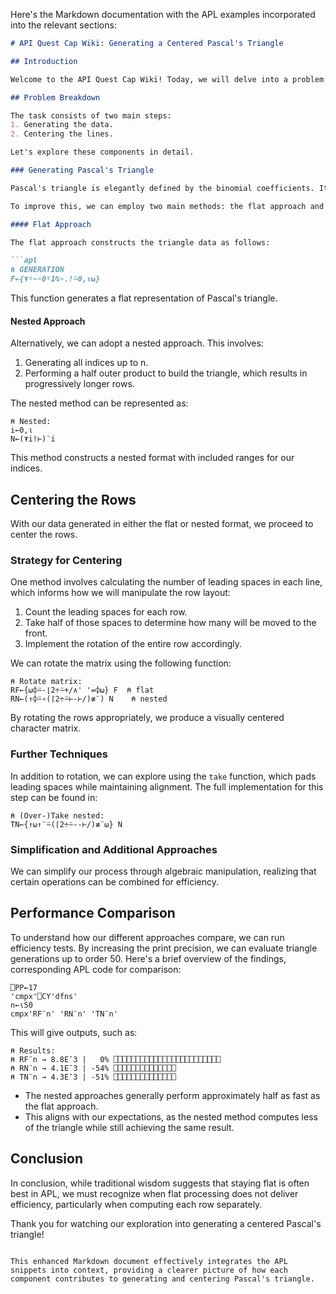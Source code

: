 Here's the Markdown documentation with the APL examples incorporated into the relevant sections:

```markdown
# API Quest Cap Wiki: Generating a Centered Pascal's Triangle

## Introduction

Welcome to the API Quest Cap Wiki! Today, we will delve into a problem from the 2015 round of the APL Problem Solving Competition: generating Pascal's triangle. While this task is straightforward, our unique challenge is to format the output in a visually appealing way for human readers. Pascal's triangle, traditionally represented numerically, does not fit neatly into a rectangular array; thus, we will create a character matrix where the lines are centered.

## Problem Breakdown

The task consists of two main steps:
1. Generating the data.
2. Centering the lines.

Let's explore these components in detail.

### Generating Pascal's Triangle

Pascal's triangle is elegantly defined by the binomial coefficients. It can be generated using an outer product on all numbers from 0 to n. However, a typical representation may show the triangle sideways, padded with zeros. 

To improve this, we can employ two main methods: the flat approach and the nested approach.

#### Flat Approach

The flat approach constructs the triangle data as follows:

```apl
⍝ GENERATION
F←{⍕⍤~∘0⍤1⍉∘.!⍨0,⍳⍵}
```

This function generates a flat representation of Pascal's triangle.

#### Nested Approach

Alternatively, we can adopt a nested approach. This involves:

1. Generating all indices up to n.
2. Performing a half outer product to build the triangle, which results in progressively longer rows.

The nested method can be represented as:

```apl
⍝ Nested:
i←0,⍳
N←(⍕i!⊢)¨i
```

This method constructs a nested format with included ranges for our indices.

## Centering the Rows

With our data generated in either the flat or nested format, we proceed to center the rows.

### Strategy for Centering

One method involves calculating the number of leading spaces in each line, which informs how we will manipulate the row layout:
1. Count the leading spaces for each row.
2. Take half of those spaces to determine how many will be moved to the front.
3. Implement the rotation of the entire row accordingly.

We can rotate the matrix using the following function:

```apl
⍝ Rotate matrix:
RF←{⍵⌽⍨-⌊2÷⍨+/∧' '=⌽⍵} F  ⍝ flat
RN←(↑⌽⍨∘(⌈2÷⍨⊢-⊢/)≢¨) N    ⍝ nested
```

By rotating the rows appropriately, we produce a visually centered character matrix.

### Further Techniques

In addition to rotation, we can explore using the `take` function, which pads leading spaces while maintaining alignment. The full implementation for this step can be found in:

```apl
⍝ (Over-)Take nested:
TN←{↑⍵↑¨⍨(⌈2÷⍨--⊢/)≢¨⍵} N
```

### Simplification and Additional Approaches

We can simplify our process through algebraic manipulation, realizing that certain operations can be combined for efficiency. 

## Performance Comparison

To understand how our different approaches compare, we can run efficiency tests. By increasing the print precision, we can evaluate triangle generations up to order 50. Here's a brief overview of the findings, corresponding APL code for comparison:

```apl
⎕PP←17
'cmpx'⎕CY'dfns'
n←⍳50
cmpx'RF¨n' 'RN¨n' 'TN¨n'
```

This will give outputs, such as:

```
⍝ Results:
⍝ RF¨n → 8.8E¯3 |   0% ⎕⎕⎕⎕⎕⎕⎕⎕⎕⎕⎕⎕⎕⎕⎕⎕⎕⎕⎕⎕⎕⎕⎕⎕
⍝ RN¨n → 4.1E¯3 | -54% ⎕⎕⎕⎕⎕⎕⎕⎕⎕⎕⎕⎕⎕⎕
⍝ TN¨n → 4.3E¯3 | -51% ⎕⎕⎕⎕⎕⎕⎕⎕⎕⎕⎕⎕⎕⎕
```

- The nested approaches generally perform approximately half as fast as the flat approach.
- This aligns with our expectations, as the nested method computes less of the triangle while still achieving the same result. 

## Conclusion

In conclusion, while traditional wisdom suggests that staying flat is often best in APL, we must recognize when flat processing does not deliver efficiency, particularly when computing each row separately.

Thank you for watching our exploration into generating a centered Pascal's triangle!
```

This enhanced Markdown document effectively integrates the APL snippets into context, providing a clearer picture of how each component contributes to generating and centering Pascal's triangle.